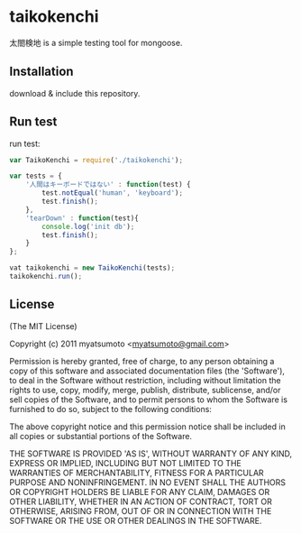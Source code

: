 # taikokenchi
太閤検地 is a simple testing tool for mongoose.

## Installation

download & include this repository.

## Run test

run test:

```javascript
var TaikoKenchi = require('./taikokenchi');

var tests = {
    '人間はキーボードではない' : function(test) {
        test.notEqual('human', 'keyboard');
        test.finish();
    },
    'tearDown' : function(test){
        console.log('init db');
        test.finish();
    }
};

vat taikokenchi = new TaikoKenchi(tests);
taikokenchi.run();
```

## License 

(The MIT License)

Copyright (c) 2011 myatsumoto &lt;myatsumoto@gmail.com&gt;

Permission is hereby granted, free of charge, to any person obtaining
a copy of this software and associated documentation files (the
'Software'), to deal in the Software without restriction, including
without limitation the rights to use, copy, modify, merge, publish,
distribute, sublicense, and/or sell copies of the Software, and to
permit persons to whom the Software is furnished to do so, subject to
the following conditions:

The above copyright notice and this permission notice shall be
included in all copies or substantial portions of the Software.

THE SOFTWARE IS PROVIDED 'AS IS', WITHOUT WARRANTY OF ANY KIND,
EXPRESS OR IMPLIED, INCLUDING BUT NOT LIMITED TO THE WARRANTIES OF
MERCHANTABILITY, FITNESS FOR A PARTICULAR PURPOSE AND NONINFRINGEMENT.
IN NO EVENT SHALL THE AUTHORS OR COPYRIGHT HOLDERS BE LIABLE FOR ANY
CLAIM, DAMAGES OR OTHER LIABILITY, WHETHER IN AN ACTION OF CONTRACT,
TORT OR OTHERWISE, ARISING FROM, OUT OF OR IN CONNECTION WITH THE
SOFTWARE OR THE USE OR OTHER DEALINGS IN THE SOFTWARE.
